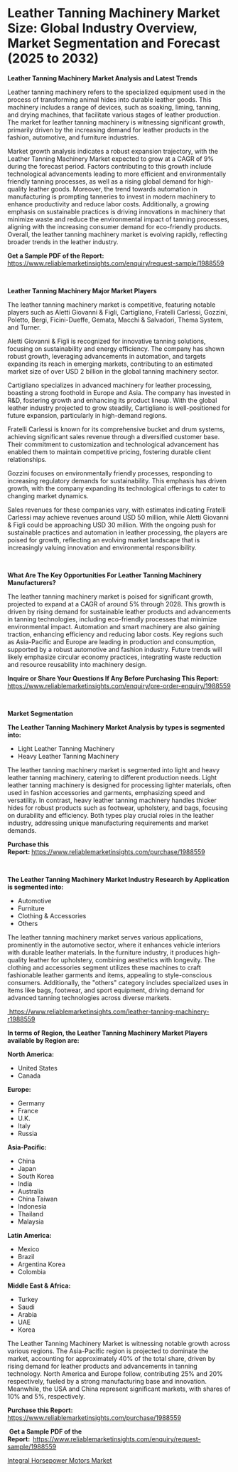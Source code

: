 <p><h1>Leather Tanning Machinery Market Size: Global Industry Overview, Market Segmentation and Forecast (2025 to 2032)</h1></p><p><strong>Leather Tanning Machinery Market Analysis and Latest Trends</strong></p>
<p><p>Leather tanning machinery refers to the specialized equipment used in the process of transforming animal hides into durable leather goods. This machinery includes a range of devices, such as soaking, liming, tanning, and drying machines, that facilitate various stages of leather production. The market for leather tanning machinery is witnessing significant growth, primarily driven by the increasing demand for leather products in the fashion, automotive, and furniture industries.</p><p>Market growth analysis indicates a robust expansion trajectory, with the Leather Tanning Machinery Market expected to grow at a CAGR of 9% during the forecast period. Factors contributing to this growth include technological advancements leading to more efficient and environmentally friendly tanning processes, as well as a rising global demand for high-quality leather goods. Moreover, the trend towards automation in manufacturing is prompting tanneries to invest in modern machinery to enhance productivity and reduce labor costs. Additionally, a growing emphasis on sustainable practices is driving innovations in machinery that minimize waste and reduce the environmental impact of tanning processes, aligning with the increasing consumer demand for eco-friendly products. Overall, the leather tanning machinery market is evolving rapidly, reflecting broader trends in the leather industry.</p></p>
<p><strong>Get a Sample PDF of the Report:&nbsp;</strong> <a href="https://www.reliablemarketinsights.com/enquiry/request-sample/1988559?utm_campaign=2449&utm_medium=2&utm_source=Github&utm_content=ia&utm_term=20022025&utm_id=leather-tanning-machinery">https://www.reliablemarketinsights.com/enquiry/request-sample/1988559</a></p>
<p>&nbsp;</p>
<p><strong>Leather Tanning Machinery Major Market Players</strong></p>
<p><p>The leather tanning machinery market is competitive, featuring notable players such as Aletti Giovanni & Figli, Cartigliano, Fratelli Carlessi, Gozzini, Poletto, Bergi, Ficini-Dueffe, Gemata, Macchi & Salvadori, Thema System, and Turner. </p><p>Aletti Giovanni & Figli is recognized for innovative tanning solutions, focusing on sustainability and energy efficiency. The company has shown robust growth, leveraging advancements in automation, and targets expanding its reach in emerging markets, contributing to an estimated market size of over USD 2 billion in the global tanning machinery sector.</p><p>Cartigliano specializes in advanced machinery for leather processing, boasting a strong foothold in Europe and Asia. The company has invested in R&D, fostering growth and enhancing its product lineup. With the global leather industry projected to grow steadily, Cartigliano is well-positioned for future expansion, particularly in high-demand regions.</p><p>Fratelli Carlessi is known for its comprehensive bucket and drum systems, achieving significant sales revenue through a diversified customer base. Their commitment to customization and technological advancement has enabled them to maintain competitive pricing, fostering durable client relationships.</p><p>Gozzini focuses on environmentally friendly processes, responding to increasing regulatory demands for sustainability. This emphasis has driven growth, with the company expanding its technological offerings to cater to changing market dynamics.</p><p>Sales revenues for these companies vary, with estimates indicating Fratelli Carlessi may achieve revenues around USD 50 million, while Aletti Giovanni & Figli could be approaching USD 30 million. With the ongoing push for sustainable practices and automation in leather processing, the players are poised for growth, reflecting an evolving market landscape that is increasingly valuing innovation and environmental responsibility.</p></p>
<p>&nbsp;</p>
<p><strong>What Are The Key Opportunities For Leather Tanning Machinery Manufacturers?</strong></p>
<p><p>The leather tanning machinery market is poised for significant growth, projected to expand at a CAGR of around 5% through 2028. This growth is driven by rising demand for sustainable leather products and advancements in tanning technologies, including eco-friendly processes that minimize environmental impact. Automation and smart machinery are also gaining traction, enhancing efficiency and reducing labor costs. Key regions such as Asia-Pacific and Europe are leading in production and consumption, supported by a robust automotive and fashion industry. Future trends will likely emphasize circular economy practices, integrating waste reduction and resource reusability into machinery design.</p></p>
<p><strong>Inquire or Share Your Questions If Any Before Purchasing This Report:</strong> <a href="https://www.reliablemarketinsights.com/enquiry/pre-order-enquiry/1988559?utm_campaign=2449&utm_medium=2&utm_source=Github&utm_content=ia&utm_term=20022025&utm_id=leather-tanning-machinery">https://www.reliablemarketinsights.com/enquiry/pre-order-enquiry/1988559</a></p>
<p>&nbsp;</p>
<p><strong>Market Segmentation</strong></p>
<p><strong>The Leather Tanning Machinery Market Analysis by types is segmented into:</strong></p>
<p><ul><li>Light Leather Tanning Machinery</li><li>Heavy Leather Tanning Machinery</li></ul></p>
<p><p>The leather tanning machinery market is segmented into light and heavy leather tanning machinery, catering to different production needs. Light leather tanning machinery is designed for processing lighter materials, often used in fashion accessories and garments, emphasizing speed and versatility. In contrast, heavy leather tanning machinery handles thicker hides for robust products such as footwear, upholstery, and bags, focusing on durability and efficiency. Both types play crucial roles in the leather industry, addressing unique manufacturing requirements and market demands.</p></p>
<p><strong>Purchase this Report:&nbsp;</strong><a href="https://www.reliablemarketinsights.com/purchase/1988559?utm_campaign=2449&utm_medium=2&utm_source=Github&utm_content=ia&utm_term=20022025&utm_id=leather-tanning-machinery">https://www.reliablemarketinsights.com/purchase/1988559</a></p>
<p>&nbsp;</p>
<p><strong>The Leather Tanning Machinery Market Industry Research by Application is segmented into:</strong></p>
<p><ul><li>Automotive</li><li>Furniture</li><li>Clothing & Accessories</li><li>Others</li></ul></p>
<p><p>The leather tanning machinery market serves various applications, prominently in the automotive sector, where it enhances vehicle interiors with durable leather materials. In the furniture industry, it produces high-quality leather for upholstery, combining aesthetics with longevity. The clothing and accessories segment utilizes these machines to craft fashionable leather garments and items, appealing to style-conscious consumers. Additionally, the "others" category includes specialized uses in items like bags, footwear, and sport equipment, driving demand for advanced tanning technologies across diverse markets.</p></p>
<p><a href="https://www.reliablemarketinsights.com/leather-tanning-machinery-r1988559?utm_campaign=2449&utm_medium=2&utm_source=Github&utm_content=ia&utm_term=20022025&utm_id=leather-tanning-machinery">&nbsp;https://www.reliablemarketinsights.com/leather-tanning-machinery-r1988559</a></p>
<p><strong>In terms of Region, the Leather Tanning Machinery Market Players available by Region are:</strong></p>
<p>
    <p> <strong> North America: </strong>
        <ul>
            <li>United States</li>
            <li>Canada</li>
        </ul>
        </p> 
    <p> <strong> Europe: </strong>
        <ul>
            <li>Germany</li>
            <li>France</li>
            <li>U.K.</li>
            <li>Italy</li>
            <li>Russia</li>
        </ul>
        </p> 
    <p> <strong> Asia-Pacific: </strong>
        <ul>
            <li>China</li>
            <li>Japan</li>
            <li>South Korea</li>
            <li>India</li>
            <li>Australia</li>
            <li>China Taiwan</li>
            <li>Indonesia</li>
            <li>Thailand</li>
            <li>Malaysia</li>
        </ul>
        </p> 
    <p> <strong> Latin America: </strong>
        <ul>
            <li>Mexico</li>
            <li>Brazil</li>
            <li>Argentina Korea</li>
            <li>Colombia</li>
        </ul>
        </p> 
    <p> <strong> Middle East & Africa: </strong>
        <ul>
            <li>Turkey</li>
            <li>Saudi</li>
            <li>Arabia</li>
            <li>UAE</li>
            <li>Korea</li>
        </ul>
    </p>
    </p>
<p><p>The Leather Tanning Machinery Market is witnessing notable growth across various regions. The Asia-Pacific region is projected to dominate the market, accounting for approximately 40% of the total share, driven by rising demand for leather products and advancements in tanning technology. North America and Europe follow, contributing 25% and 20% respectively, fueled by a strong manufacturing base and innovation. Meanwhile, the USA and China represent significant markets, with shares of 10% and 5%, respectively.</p></p>
<p><strong>Purchase this Report: </strong><a href="https://www.reliablemarketinsights.com/purchase/1988559?utm_campaign=2449&utm_medium=2&utm_source=Github&utm_content=ia&utm_term=20022025&utm_id=leather-tanning-machinery">https://www.reliablemarketinsights.com/purchase/1988559</a></p>
<p>&nbsp;<strong>Get a Sample PDF of the Report:&nbsp;&nbsp;</strong><a href="https://www.reliablemarketinsights.com/enquiry/request-sample/1988559?utm_campaign=2449&utm_medium=2&utm_source=Github&utm_content=ia&utm_term=20022025&utm_id=leather-tanning-machinery">https://www.reliablemarketinsights.com/enquiry/request-sample/1988559</a></p>
<p><strong></strong></p>
<p><p><a href="https://github.com/mezokathleen834/Market-Research-Report-List-1/blob/main/integral-horsepower-motors-market.md?utm_campaign=2449&utm_medium=2&utm_source=Github&utm_content=ia&utm_term=20022025&utm_id=leather-tanning-machinery">Integral Horsepower Motors Market</a></p></p>